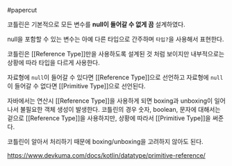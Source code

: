 #papercut 

코틀린은 기본적으로 모든 변수를 **null이 들어갈 수 없게 끔** 설계하였다.

null을 포함할 수 있는 변수는 아예 다른 타입으로 간주하며 `타입?`을 사용해서 표현한다.

코틀린은 [[Reference Type]]만을 사용하도록 설계된 것 처럼 보이지만 내부적으로는 상황에 따라 타입을 다르게 사용한다.

자료형에 `null`이 들어갈 수 있다면 [[Reference Type]]으로 선언하고
자료형에 `null`이 들어갈 수 없다면 [[Primitive Type]]으로 선언된다.

자바에서는 연산시 [[Reference Type]]을 사용하게 되면 boxing과 unboxing이 일어나서 불필요한 객체 생성이 발생한다.
코틀린의 경우 숫자, boolean, 문자에 대해서는 겉으로 [[Reference Type]]을 사용하지만, 상황에 따라서 [[Primitive Type]]을 써준다.

코틀린이 알아서 처리하기 때문에 boxing/unboxing을 고려하지 않아도 된다.

https://www.devkuma.com/docs/kotlin/datatype/primitive-reference/